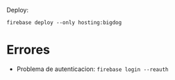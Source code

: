 Deploy:
~~~
firebase deploy --only hosting:bigdog
~~~

# Errores
- Problema de autenticacion: `firebase login --reauth`